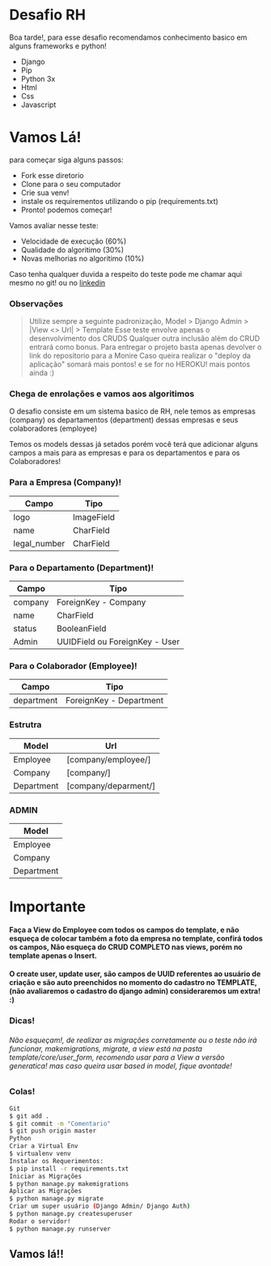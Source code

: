 ﻿# Desafio RH

Boa tarde!, para esse desafio recomendamos conhecimento basico em alguns frameworks e python!

  - Django
  - Pip
  - Python 3x
  - Html
  - Css
  - Javascript

# Vamos Lá!

para começar siga alguns passos:

  - Fork esse diretorio
  - Clone para o seu computador
  - Crie sua venv!
  - instale os requirementos utilizando o pip (requirements.txt)
  - Pronto! podemos começar!


Vamos avaliar nesse teste:
  - Velocidade de execução (60%)
  - Qualidade do algoritimo (30%)
  - Novas melhorias no algoritimo (10%)

Caso tenha qualquer duvida a respeito do teste pode me chamar aqui mesmo no git! ou no [linkedin](https://www.linkedin.com/in/wr-rek/)

### Observações

> Utilize sempre a seguinte padronização, Model > Django Admin > |View <> Url| > Template
> Esse teste envolve apenas o desenvolvimento dos CRUDS
> Qualquer outra inclusão além do CRUD entrará como bonus.
> Para entregar o projeto basta apenas devolver o link do repositorio para a Monire
> Caso queira realizar o "deploy da aplicação" somará mais pontos! e se for no HEROKU! mais pontos ainda :)

### Chega de enrolações e vamos aos algoritimos

O desafio consiste em um sistema basico de RH, nele temos as empresas (company) os departamentos (department) dessas empresas e seus colaboradores (employee)

Temos os models dessas já setados porém você terá que adicionar alguns campos a mais para as empresas e para os departamentos e para os Colaboradores!

### Para a Empresa (Company)!

| Campo | Tipo |
| ------ | ------ |
| logo | ImageField |
| name | CharField|
| legal_number | CharField |

### Para o Departamento (Department)!

| Campo | Tipo |
| ------ | ------ |
| company | ForeignKey - Company |
| name | CharField|
| status | BooleanField |
| Admin | UUIDField ou ForeignKey - User |

### Para o Colaborador (Employee)!
| Campo | Tipo |
| ------ | ------ |
| department | ForeignKey - Department |


### Estrutra

| Model | Url |
| ------ | ------ |
| Employee | [company/employee/] |
| Company | [company/]|
| Department | [company/deparment/] |

### ADMIN

| Model |
| ------ |
| Employee
| Company |
| Department |

# Importante

#### Faça a View do Employee com todos os campos do template, e não esqueça de colocar também a foto da empresa no template, confirá todos os campos, Não esqueça do CRUD COMPLETO nas views, porém no template apenas o Insert.

#### O create user, update user, são campos de UUID referentes ao usuário de criação e são auto preenchidos no momento do cadastro no TEMPLATE, (não avaliaremos o cadastro do django admin) consideraremos um extra! :)

### Dicas!
###### Não esqueçam!, de realizar as migrações corretamente ou o teste não irá funcionar, makemigrations, migrate, a view está na pasta template/core/user_form, recomendo usar para a View a versão generatica! mas caso queira usar based in model, fique avontade!


### Colas!

```sh
Git
$ git add .
$ git commit -m "Comentario"
$ git push origin master
Python
Criar a Virtual Env
$ virtualenv venv
Instalar os Requerimentos:
$ pip install -r requirements.txt
Iniciar as Migrações
$ python manage.py makemigrations
Aplicar as Migrações
$ python manage.py migrate
Criar um super usuário (Django Admin/ Django Auth)
$ python manage.py createsuperuser
Rodar o servidor!
$ python manage.py runserver
```

## Vamos lá!!



